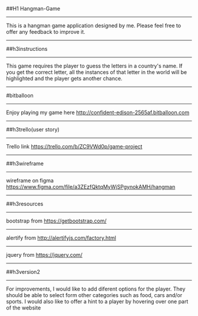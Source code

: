 ##H1 Hangman-Game
***
This is a hangman game application designed by me. Please feel free to offer any feedback to improve it. 
***
##h3instructions
***
This game requires the player to guess the letters in a country's name. If you get the correct letter, all the instances of that letter in the world will be highlighted and the player gets another chance.
***
#bitballoon
***
Enjoy playing my game here
http://confident-edison-2565af.bitballoon.com
***

##h3trello(user story)
***
Trello link https://trello.com/b/ZC9VWd0p/game-project
***
##h3wireframe
***
wireframe on figma https://www.figma.com/file/a3ZEzfQktqMyWjSPgynokAMH/hangman
***
##h3resources
***
bootstrap from https://getbootstrap.com/
***
alertify from http://alertifyjs.com/factory.html
***
jquery from https://jquery.com/
***
##h3version2
***
For improvements, I would like to add diferent options for the player. They should be able to select form other categories such as food, cars and/or sports. I would also like to offer a hint to a player by hovering over one part of the website


